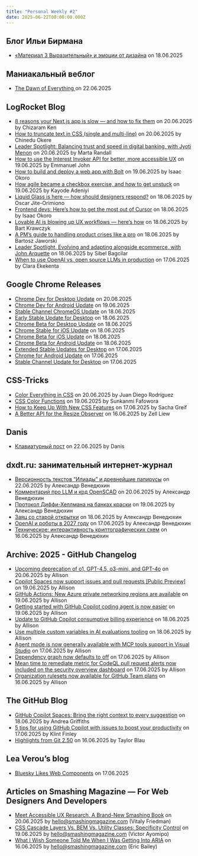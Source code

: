 ```yaml
---
title: "Personal Weekly #2"
date: 2025-06-22T00:00:00.000Z
---
```


## Блог Ильи Бирмана

- [«Материал 3 Выразительный» и эмоции от дизайна](https://ilyabirman.ru/meanwhile/all/material-3-vyrazitelny-i-emocii-ot-dizayna/) on 18.06.2025

## Маниакальный веблог

- [The Dawn of Everything
](https://softwaremaniacs.org/blog/2025/03/06/the-dawn-of-everything/) on 22.06.2025

## LogRocket Blog

- [8 reasons your Next.js app is slow — and how to fix them](https://blog.logrocket.com/fix-nextjs-app-slow-performance/) on 20.06.2025 by Chizaram Ken
- [How to truncate text in CSS (single and multi-line)](https://blog.logrocket.com/truncate-text-css/) on 20.06.2025 by Chinedu Okere
- [Leader Spotlight: Balancing trust and speed in digital banking, with Jyoti Menon](https://blog.logrocket.com/product-management/leader-spotlight-jyoti-menon/) on 20.06.2025 by Marta Randall
- [How to use the Interest Invoker API for better, more accessible UX](https://blog.logrocket.com/interest-invoker-api/) on 19.06.2025 by Emmanuel John
- [How to build and deploy a web app with Bolt](https://blog.logrocket.com/build-deploy-web-app-bolt-new/) on 19.06.2025 by Isaac Okoro
- [How agile became a checkbox exercise, and how to get unstuck](https://blog.logrocket.com/product-management/agile-checkbox-exercise-how-to-get-unstuck/) on 19.06.2025 by Kayode Adeniyi
- [Liquid Glass is here — how should designers respond?](https://blog.logrocket.com/ux-design/apple-liquid-glass-ui/) on 18.06.2025 by Oscar Jite-Orimiono
- [Frontend devs: Here’s how to get the most out of Cursor](https://blog.logrocket.com/frontend-devs-heres-how-to-get-the-most-out-of-cursor/) on 18.06.2025 by Isaac Okoro
- [Lovable AI is blowing up UX workflows — here’s how](https://blog.logrocket.com/ux-design/lovable-ai-for-ux/) on 18.06.2025 by Bart Krawczyk
- [A PM’s guide to handling product crises like a pro](https://blog.logrocket.com/product-management/handling-product-crises-guide/) on 18.06.2025 by Bartosz Jaworski
- [Leader Spotlight, Evolving and adapting alongside ecommerce, with John Arquette](https://blog.logrocket.com/product-management/leader-spotlight-john-arquette/) on 18.06.2025 by Sibel Bagcilar
- [When to use OpenAI vs. open source LLMs in production](https://blog.logrocket.com/openai-vs-open-source-llm/) on 17.06.2025 by Clara Ekekenta

## Google Chrome Releases

- [Chrome Dev for Desktop Update](http://chromereleases.googleblog.com/2025/06/chrome-dev-for-desktop-update_20.html) on 20.06.2025
- [Chrome Dev for Android Update](http://chromereleases.googleblog.com/2025/06/chrome-dev-for-android-update_19.html) on 19.06.2025
- [Stable Channel ChromeOS Update](http://chromereleases.googleblog.com/2025/06/stable-channel-chromeos-update.html) on 18.06.2025
- [Early Stable Update for Desktop](http://chromereleases.googleblog.com/2025/06/early-stable-update-for-desktop.html) on 18.06.2025
- [Chrome Beta for Desktop Update](http://chromereleases.googleblog.com/2025/06/chrome-beta-for-desktop-update_18.html) on 18.06.2025
- [Chrome Stable for iOS Update](http://chromereleases.googleblog.com/2025/06/chrome-stable-for-ios-update_18.html) on 18.06.2025
- [Chrome Beta for iOS Update](http://chromereleases.googleblog.com/2025/06/chrome-beta-for-ios-update_18.html) on 18.06.2025
- [Chrome Beta for Android Update](http://chromereleases.googleblog.com/2025/06/chrome-beta-for-android-update_18.html) on 18.06.2025
- [Extended Stable Updates for Desktop](http://chromereleases.googleblog.com/2025/06/extended-stable-updates-for-desktop_17.html) on 17.06.2025
- [Chrome for Android Update](http://chromereleases.googleblog.com/2025/06/chrome-for-android-update_17.html) on 17.06.2025
- [Stable Channel Update for Desktop](http://chromereleases.googleblog.com/2025/06/stable-channel-update-for-desktop_17.html) on 17.06.2025

## CSS-Tricks

- [Color Everything in CSS](https://css-tricks.com/color-everything-in-css/) on 20.06.2025 by Juan Diego Rodríguez
- [CSS Color Functions](https://css-tricks.com/css-color-functions/) on 19.06.2025 by Sunkanmi Fafowora
- [How to Keep Up With New CSS Features](https://css-tricks.com/how-to-keep-up-with-new-css-features/) on 17.06.2025 by Sacha Greif
- [A Better API for the Resize Observer](https://css-tricks.com/a-better-api-for-the-resize-observer/) on 16.06.2025 by Zell Liew

## Danis

- [Клавиатурный пост](https://danis.one/keyboard-post/) on 22.06.2025 by Danis

## dxdt.ru: занимательный интернет-журнал

- [Версионность текстов “Илиады” и древнейшие папирусы](https://dxdt.ru/2025/06/22/15726/) on 22.06.2025 by Александр Венедюхин
- [Комментарий про LLM и код OpenSCAD](https://dxdt.ru/2025/06/20/15719/) on 20.06.2025 by Александр Венедюхин
- [Протокол Диффи-Хеллмана на банках краски](https://dxdt.ru/2025/06/19/15702/) on 19.06.2025 by Александр Венедюхин
- [Заяц со старой открытки](https://dxdt.ru/2025/06/18/15697/) on 18.06.2025 by Александр Венедюхин
- [OpenAI и роботы в 2027 году](https://dxdt.ru/2025/06/17/15687/) on 17.06.2025 by Александр Венедюхин
- [Техническое: интерактивность криптографических схем](https://dxdt.ru/2025/06/16/15680/) on 16.06.2025 by Александр Венедюхин

## Archive: 2025 - GitHub Changelog

- [Upcoming deprecation of o1, GPT-4.5, o3-mini, and GPT-4o](https://github.blog/changelog/2025-06-20-upcoming-deprecation-of-o1-gpt-4-5-o3-mini-and-gpt-4o) on 20.06.2025 by Allison
- [Copilot Spaces now support issues and pull requests [Public Preview]](https://github.blog/changelog/2025-06-19-copilot-spaces-now-support-issues-and-pull-requests-public-preview) on 19.06.2025 by Allison
- [GitHub Actions: New Azure private networking regions are available](https://github.blog/changelog/2025-06-19-github-actions-new-azure-private-networking-regions-are-available) on 19.06.2025 by Allison
- [Getting started with GitHub Copilot coding agent is now easier](https://github.blog/changelog/2025-06-18-getting-started-with-github-copilot-coding-agent-is-now-easier) on 19.06.2025 by Allison
- [Update to GitHub Copilot consumptive billing experience](https://github.blog/changelog/2025-06-18-update-to-github-copilot-consumptive-billing-experience) on 18.06.2025 by Allison
- [Use multiple custom variables in AI evaluations tooling](https://github.blog/changelog/2025-06-18-use-multiple-custom-variables-in-ai-evaluations-tooling) on 18.06.2025 by Allison
- [Agent mode is now generally available with MCP tools support in Visual Studio](https://github.blog/changelog/2025-06-17-visual-studio-17-14-june-release) on 17.06.2025 by Allison
- [Dependency graph now defaults to off](https://github.blog/changelog/2025-06-17-dependency-graph-now-defaults-to-off) on 17.06.2025 by Allison
- [Mean time to remediate metric for CodeQL pull request alerts now included on the security overview dashboard](https://github.blog/changelog/2025-06-16-mean-time-to-remediate-metric-for-codeql-pull-request-alerts-now-included-on-the-security-overview-dashboard) on 17.06.2025 by Allison
- [Organization rulesets now available for GitHub Team plans](https://github.blog/changelog/2025-06-16-organization-rulesets-now-available-for-github-team-plans) on 16.06.2025 by Allison

## The GitHub Blog

- [GitHub Copilot Spaces: Bring the right context to every suggestion](https://github.blog/ai-and-ml/github-copilot/github-copilot-spaces-bring-the-right-context-to-every-suggestion/) on 18.06.2025 by Andrea Griffiths
- [5 tips for using GitHub Copilot with issues to boost your productivity](https://github.blog/ai-and-ml/github-copilot/5-tips-for-using-github-copilot-with-issues-to-boost-your-productivity/) on 17.06.2025 by Klint Finley
- [Highlights from Git 2.50](https://github.blog/open-source/git/highlights-from-git-2-50/) on 16.06.2025 by Taylor Blau

## Lea Verou’s blog

- [Bluesky Likes Web Components](https://lea.verou.me/blog/2025/bluesky-likes/) on 17.06.2025

## Articles on Smashing Magazine — For Web Designers And Developers

- [Meet Accessible UX Research, A Brand-New Smashing Book](https://smashingmagazine.com/2025/06/accessible-ux-research-pre-release/) on 20.06.2025 by hello@smashingmagazine.com (Vitaly Friedman)
- [CSS Cascade Layers Vs. BEM Vs. Utility Classes: Specificity Control](https://smashingmagazine.com/2025/06/css-cascade-layers-bem-utility-classes-specificity-control/) on 19.06.2025 by hello@smashingmagazine.com (Victor Ayomipo)
- [What I Wish Someone Told Me When I Was Getting Into ARIA](https://smashingmagazine.com/2025/06/what-i-wish-someone-told-me-aria/) on 16.06.2025 by hello@smashingmagazine.com (Eric Bailey)
